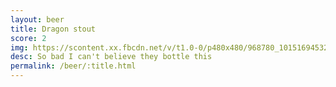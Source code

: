 ```yaml
---
layout: beer
title: Dragon stout
score: 2
img: https://scontent.xx.fbcdn.net/v/t1.0-0/p480x480/968780_10151694532678745_1443848773_n.jpg?oh=621771cd8dbb6cec3cf771a34b79dbe4&oe=58DDB4A0
desc: So bad I can't believe they bottle this
permalink: /beer/:title.html
---
```

